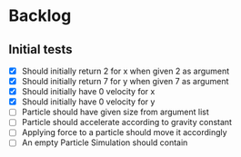 # Backlog

## Initial tests
- [X] Should initially return 2 for x when given 2 as argument
- [X] Should initially return 7 for y when given 7 as argument
- [X] Should initially have 0 velocity for x
- [X] Should initially have 0 velocity for y
- [ ] Particle should have given size from argument list
- [ ] Particle should accelerate according to gravity constant
- [ ] Applying force to a particle should move it accordingly
- [ ] An empty Particle Simulation should contain 